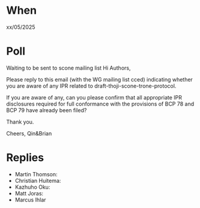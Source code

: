 # When

xx/05/2025

# Poll

Waiting to be sent to scone mailing list
Hi Authors,

Please reply to this email (with the WG mailing list cced) indicating whether you are aware of any IPR related to draft-thoji-scone-trone-protocol.

If you are aware of any, can you please confirm that all appropriate IPR disclosures required for full conformance with the provisions of BCP 78 and BCP 79 have already been filed?

Thank you.

Cheers,
Qin&Brian

# Replies

* Martin Thomson: 
* Christian Huitema: 
* Kazhuho Oku:
* Matt Joras:
* Marcus Ihlar
